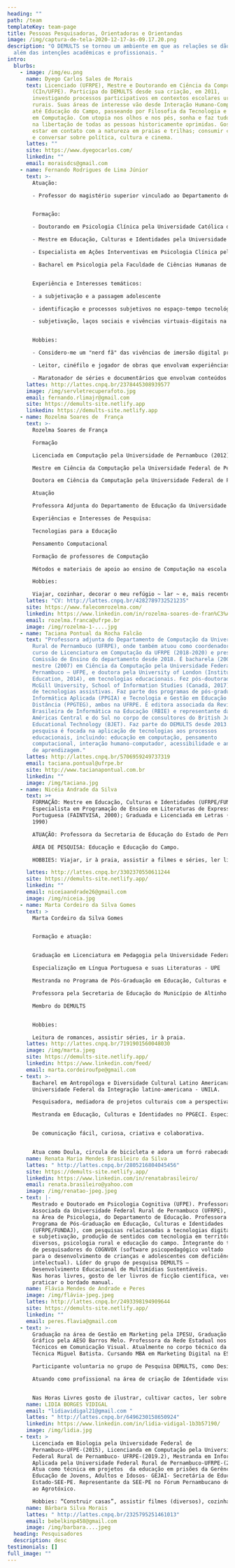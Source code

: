 ```yaml
---
heading: ""
path: /team
templateKey: team-page
title: Pessoas Pesquisadoras, Orientadoras e Orientandas
image: /img/captura-de-tela-2020-12-17-às-09.17.20.png
description: "O DEMULTS se tornou um ambiente em que as relações se dão para
  além das intenções acadêmicas e profissionais. "
intro:
  blurbs:
    - image: /img/eu.png
      name: Dyego Carlos Sales de Morais
      text: Licenciado (UFRPE), Mestre e Doutorando em Ciência da Computação
        (CIn/UFPE). Participa do DEMULTS desde sua criação, em 2011,
        investigando processos participativos em contextos escolares urbanos e
        rurais. Suas áreas de interesse vão desde Interação Humano-Computador
        até Educação do Campo, passeando por Filosofia da Tecnologia e Educação
        em Computação. Com utopia nos olhos e nos pés, sonha e faz tudo pensando
        na libertação de todas as pessoas historicamente oprimidas. Gosta de
        estar em contato com a natureza em praias e trilhas; consumir conteúdos
        e conversar sobre política, cultura e cinema.
      lattes: ""
      site: https://www.dyegocarlos.com/
      linkedin: ""
      email: moraisdcs@gmail.com
    - name: Fernando Rodrigues de Lima Júnior
      text: >-
        Atuação:

        - Professor do magistério superior vinculado ao Departamento de Psicologia da Faculdade de Ciências Humanas de Olinda


        Formação:

        - Doutorando em Psicologia Clínica pela Universidade Católica de Pernambuco

        - Mestre em Educação, Culturas e Identidades pela Universidade Federal Rural de Pernambuco e pela Fundação Joaquim Nabuco

        - Especialista em Ações Interventivas em Psicologia Clínica pela Faculdade de Ciências Humanas de Olinda

        - Bacharel em Psicologia pela Faculdade de Ciências Humanas de Olinda


        Experiência e Interesses temáticos:

        - a subjetivação e a passagem adolescente

        - identificação e processos subjetivos no espaço-tempo tecnológico-digital contemporâneo

        - subjetivação, laços sociais e vivências virtuais-digitais na educação


        Hobbies:

        - Considero-me um "nerd fã" das vivências de imersão digital proporcionadas por jogos relacionados à simulação de vida e interpretação de personagens

        - Leitor, cinéfilo e jogador de obras que envolvam experiências de fantasia em mundos de magia, especialmente incluindo o universo de Harry Potter e da Terra Média

        - Maratonador de séries e documentários que envolvam conteúdos 
      lattes: http://lattes.cnpq.br/2378445308939577
      image: /img/servletrecuperafoto.jpg
      email: fernando.rlimajr@gmail.com
      site: https://demults-site.netlify.app
      linkedin: https://demults-site.netlify.app
    - name: Rozelma Soares de  França
      text: >-
        Rozelma Soares de França

        Formação

        Licenciada em Computação pela Universidade de Pernambuco (2012)

        Mestre em Ciência da Computação pela Universidade Federal de Pernambuco (2015)

        Doutora em Ciência da Computação pela Universidade Federal de Pernambuco  (2020)

        Atuação

        Professora Adjunta do Departamento de Educação da Universidade Federal Rural de Pernambuco

        Experiências e Interesses de Pesquisa:

        Tecnologias para a Educação

        Pensamento Computacional

        Formação de professores de Computação  

        Métodos e materiais de apoio ao ensino de Computação na escola

        Hobbies:

        Viajar, cozinhar, decorar o meu refúgio ~ lar ~ e, mais recentemente, bordar :)
      lattes: "CV: http://lattes.cnpq.br/4282789732521235"
      site: https://www.falecomrozelma.com/
      linkedin: https://www.linkedin.com/in/rozelma-soares-de-fran%C3%A7a-5bb28b38/
      email: rozelma.franca@ufrpe.br
      image: /img/rozelma-1-....jpg
    - name: Taciana Pontual da Rocha Falcão
      text: "Professora adjunta do Departamento de Computação da Universidade Federal
        Rural de Pernambuco (UFRPE), onde também atuou como coordenadora do
        curso de Licenciatura em Computação da UFRPE (2018-2020) e preside a
        Comissão de Ensino do departamento desde 2018. É bacharela (2004) e
        mestre (2007) em Ciência da Computação pela Universidade Federal de
        Pernambuco – UFPE, e doutora pela University of London (Institute of
        Education, 2014), em tecnologias educacionais. Fez pós-doutorado na
        McGill University, School of Information Studies (Canadá, 2017), na área
        de tecnologias assistivas. Faz parte dos programas de pós-graduação em
        Informática Aplicada (PPGIA) e Tecnologia e Gestão em Educação a
        Distância (PPGTEG), ambos na UFRPE. É editora associada da Revista
        Brasileira de Informática na Educação (RBIE) e representante das
        Américas Central e do Sul no corpo de consultores do British Journal of
        Educational Technology (BJET). Faz parte do DEMULTS desde 2013. Sua
        pesquisa é focada na aplicação de tecnologias aos processos
        educacionais, incluindo: educação em computação, pensamento
        computacional, interação humano-computador, acessibilidade e analíticas
        de aprendizagem."
      lattes: http://lattes.cnpq.br/5706959249737319
      email: taciana.pontual@ufrpe.br
      site: http://www.tacianapontual.com.br
      linkedin: ""
      image: /img/taciana.jpg
    - name: Nicéia Andrade da Silva
      text: >+
        FORMAÇÃO: Mestre em Educação, Culturas e Identidades (UFRPE/FUNDAJ);
        Especialista em Programação de Ensino em Literaturas de Expressão
        Portuguesa (FAINTVISA, 2000); Graduada e Licenciada em Letras (UPE,
        1990)

        ATUAÇÃO: Professora da Secretaria de Educação do Estado de Pernambuco; Membro de Grupos de Pesquisa: Desenvolvimento Educacional de Multimídias Sustentáveis (DEMULTS - UFRPE) e Transculturalismo Crítico,Diversidade Cultural e Educação (GTRANSCRI - UFRPE/FUNDAJ)

        ÁREA DE PESQUISA: Educação e Educação do Campo. 

        HOBBIES: Viajar, ir à praia, assistir a filmes e séries, ler livros e revistas sobre educação, literatura, política, religião e comédia.

      lattes: http://lattes.cnpq.br/3302370550611244
      site: https://demults-site.netlify.app/
      linkedin: ""
      email: niceiaandrade26@gmail.com
      image: /img/niceia.jpg
    - name: Marta Cordeiro da Silva Gomes
      text: >
        Marta Cordeiro da Silva Gomes


        Formação e atuação:


        Graduação em Licenciatura em Pedagogia pela Universidade Federal de Pernambuco/Centro Acadêmico do Agreste - UFPE/CAA. 

        Especialização em Língua Portuguesa e suas Literaturas - UPE 

        Mestranda no Programa de Pós-Graduação em Educação, Culturas e Identidades - PPGECI pela Universidade Federal Rural de Pernambuco - UFRPE. 

        Professora pela Secretaria de Educação do Município de Altinho -PE nos anos iniciais do Ensino Fundamental. 

        Membro do DEMULTS


        Hobbies:

        Leitura de romances, assistir séries, ir à praia. 
      lattes: http://lattes.cnpq.br/7191901560048030
      image: /img/marta.jpeg
      site: https://demults-site.netlify.app/
      linkedin: https://www.linkedin.com/feed/
      email: marta.cordeiroufpe@gmail.com
    - text: >-
        Bacharel em Antropóloga e Diversidade Cultural Latino Americana pela
        Universidade Federal da Integração latino-americana - UNILA. 

        Pesquisadora, mediadora de projetos culturais com a perspectiva latino americanista enquanto forma integradora de saberes transdisciplinares. 

        Mestranda em Educação, Culturas e Identidades no PPGECI. Especialista em Design Educacional pelo Instituto Federal do Espirito Santo - IFES. Trabalha como Design de Produto na ClickBus. 


        De comunicação fácil, curiosa, criativa e colaborativa.


        Atua como Doula, circula de bicicleta e adora um forró rabecado.
      name: Renata Maria Mendes Brasileiro da Silva
      lattes: " http://lattes.cnpq.br/2805216804045456"
      site: https://demults-site.netlify.app/
      linkedin: https://www.linkedin.com/in/renatabrasileiro/
      email: renata.brasileiro@yahoo.com
      image: /img/renatao-jpeg.jpeg
    - text: |-
        Mestrado e Doutorado em Psicologia Cognitiva (UFPE). Professora
        Associada da Universidade Federal Rural de Pernambuco (UFRPE),
        na Área de Psicologia, do Departamento de Educação. Professora do
        Programa de Pós-Graduação em Educação, Culturas e Identidades
        (UFRPE/FUNDAJ), com pesquisas relacionadas a tecnologias digitais
        e subjetivação, produção de sentidos com tecnologia em territórios
        diversos, psicologia rural e educação do campo. Integrante do time
        de pesquisadores do COGNVOX (software psicopedagógico voltado
        para o desenvolvimento de crianças e adolescentes com deficiência
        intelectual). Líder do grupo de pesquisa DEMULTS –
        Desenvolvimento Educacional de Multimídias Sustentáveis.
        Nas horas livres, gosto de ler livros de ficção científica, ver filmes e
        praticar o bordado manual.
      name: Flávia Mendes de Andrade e Peres
      image: /img/flávia-jpeg.jpeg
      lattes: http://lattes.cnpq.br/2493398194909644
      site: https://demults-site.netlify.app/
      linkedin: ""
      email: peres.flavia@gmail.com
    - text: >-
        Graduação na área de Gestão em Marketing pela IPESU, Graduação em Design
        Gráfico pela AESO Barros Melo. Professora da Rede Estadual nos Cursos
        Técnicos em Comunicação Visual. Atualmente no corpo técnico da Escola
        Técnica Miguel Batista. Cursando MBA em Marketing Digital na ESUDA. 

        Participante voluntaria no grupo de Pesquisa DEMULTS, como Designer atuando junto ao grupo na linha de pesquisa do Design Participativo. Como a Ilustração e o Design podem transformar o individuo. 

        Atuando como profissional na área de criação de Identidade visual, Embalagens, Projetos editorais e Mídias Digitais.


        Nas Horas Livres gosto de ilustrar, cultivar cactos, ler sobre a vida e obras de Frida Khalo. Fazer Oficinas de Desenho e Colagens, Amo Fotografia e fazer coisas artesanais utilizando objetos de reutilização.
      name: LIDIA BORGES VIDIGAL
      email: "lidiavidigal21@gmail.com "
      lattes: " http://lattes.cnpq.br/6496230158650924"
      linkedin: https://www.linkedin.com/in/lidia-vidigal-1b3b57190/
      image: /img/lidia.jpg
    - text: >
        Licenciada em Biologia pela Universidade Federal de
        Pernambuco-UFPE-(2015), Licencianda em Computação pela Universidade
        Federal Rural de Pernambuco- UFRPE-(2019.2), Mestranda em Informática
        Aplicada pela Universidade Federal Rural de Pernambuco-UFRPE-(2020).
        Atua como técnica em projetos  da educação em prisões da Gerência de
        Educação de Jovens, Adultos e Idosos- GEJAI- Secretária de Educação do
        Estado-SEE-PE. Representante da SEE-PE no Fórum Pernambucano de Combate
        ao Agrotóxico. 

        Hobbies: “Construir casas”, assistir filmes (diversos), cozinhar, ouvir música. 
      name: Bárbara Silva Morais
      lattes: " http://lattes.cnpq.br/2325795251461013"
      email: bebelkinp458@gmail.com
      image: /img/barbara....jpeg
  heading: Pesquisadores
  description: desc
testimonials: []
full_image: ""
---
```

